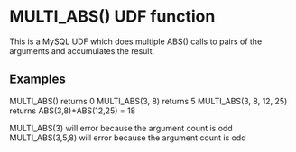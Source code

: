 # MULTI_ABS() UDF function

This is a MySQL UDF which does multiple ABS() calls to pairs of the arguments and accumulates the result.

 


## Examples
MULTI_ABS() returns 0
MULTI_ABS(3, 8) returns 5
MULTI_ABS(3, 8, 12, 25) returns ABS(3,8)+ABS(12,25) = 18

MULTI_ABS(3) will error because the argument count is odd
MULTI_ABS(3,5,8) will error because the argument count is odd